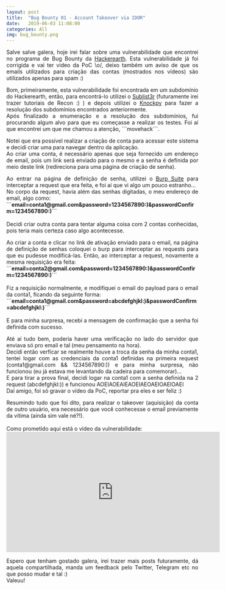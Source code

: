 ```yaml
---
layout: post
title:  "Bug Bounty 01 - Account Takeover via IDOR"
date:   2019-06-03 11:08:00
categories: All
img: bug_bounty.png
---
```

<p align="justify">
Salve salve galera, hoje irei falar sobre uma vulnerabilidade que encontrei no programa de Bug Bounty da <a href="https://www.hackerearth.com/pt-br/" target="_blank">Hackerearth</a>. Esta vulnerabilidade já foi corrigida e vai ter video da PoC \o/, deixo também um aviso de que os emails utilizados para criação das contas (mostrados nos vídeos) são utilizados apenas para spam :)
</p>

<p align="justify">
Bom, primeiramente, esta vulnerabilidade foi encontrada em um subdomínio do Hackerearth, então, para encontrá-lo utilizei o <a href="https://github.com/aboul3la/Sublist3r" target="_blank">Sublist3r</a> (futuramente irei trazer tutoriais de Recon :) ) e depois utilizei o <a href="https://github.com/guelfoweb/knock" target="_blank">Knockpy</a> para fazer a resolução dos subdomínios encontrados anteriormente.
<br>
Após finalizado a enumeração e a resolução dos subdomínios, fui procurando algum alvo para que eu começasse a realizar os testes. Foi aí que encontrei um que me chamou a atenção, ```movehack```.
</p>

<p align="justify">
Notei que era possível realizar a criação de conta para acessar este sistema e decidi criar uma para navegar dentro da aplicação.
<br>
Ao criar uma conta, é necessário apenas que seja fornecido um endereço de email, pois um link será enviado para o mesmo e a senha é definida por meio deste link (redireciona para uma página de criação de senha).
</p>

<p align="justify">
Ao entrar na página de definição de senha, utilizei o <a href="https://portswigger.net/burp" target="_blank">Burp Suite</a> para interceptar a request que era feita, e foi aí que vi algo um pouco estranho...
<br>
No corpo da request, havia além das senhas digitadas, o meu endereço de email, algo como:
<br>
```<b>email=conta1@gmail.com&password=1234567890:)&passwordConfirm=1234567890:)</b>```
<br>
<br>
Decidi criar outra conta para tentar alguma coisa com 2 contas conhecidas, pois teria mais certeza caso algo acontecesse.
</p>

<p align="justify">
Ao criar a conta e clicar no link de ativação enviado para o email, na página de definição de senhas coloquei o burp para interceptar as requests para que eu pudesse modificá-las. Então, ao interceptar a request, novamente a mesma requisição era feita:
<br>
```<b>email=conta2@gmail.com&password=1234567890:)&passwordConfirm=1234567890:)</b>```
<br>
<br>
Fiz a requisição normalmente, e modifiquei o email do payload para o email da conta1, ficando da seguinte forma:
<br>
```<b>email=conta1@gmail.com&password=abcdefghjkl:)&passwordConfirm=abcdefghjkl:)</b>```
<br>
<br>
E para minha surpresa, recebi a mensagem de confirmação que a senha foi definida com sucesso. 
</p>

<p align="justify">
Até aí tudo bem, poderia haver uma verificação no lado do servidor que enviava só pro email e tal (meu pensamento na hora). 
<br>
Decidi então verficar se realmente houve a troca da senha da minha conta1, tentei logar com as credenciais da conta1 definidas na primeira request (conta1@gmail.com && 1234567890:)) e para minha surpresa, não funcionou (eu já estava me levantando da cadeira para comemorar)...
<br>
E para tirar a prova final, decidi logar na conta1 com a senha definida na 2 request (abcdefghjkl:)) e funcionou AOEIAOEAIEAOEIAEOAEIOAEIOAEI
<br>
Daí amigo, foi só gravar o vídeo da PoC, reportar pra eles e ser feliz :)
</p>

<p align="justify">
Resumindo tudo que foi dito, para realizar o takeover (aquisição) da conta de outro usuário, era necessário que você conhecesse o email previamente da vítima (ainda sim vale né?!).
<br>
<br>
Como prometido aqui está o vídeo da vulnerabilidade:
<br>
<iframe width="560" height="315" src="https://www.youtube.com/embed/ABoFN_23Efw" frameborder="0" allow="accelerometer; autoplay; encrypted-media; gyroscope; picture-in-picture" allowfullscreen></iframe>
<br>
</p>

<p align="justify">
Espero que tenham gostado galera, irei trazer mais posts futuramente, dá aquela compartilhada, manda um feedback pelo Twitter, Telegram etc no que posso mudar e tal :)
<br>
Valeuu!
</p>